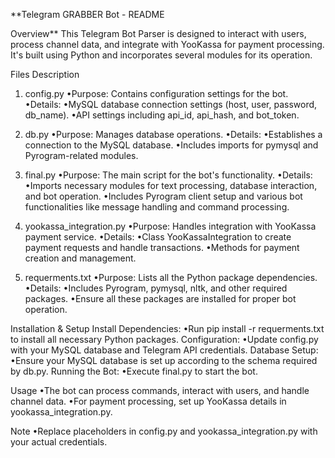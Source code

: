 **Telegram GRABBER Bot - README

Overview**
This Telegram Bot Parser is designed to interact with users, process channel data, and integrate with YooKassa for payment processing. It's built using Python and incorporates several modules for its operation.

Files Description
1. config.py
	•Purpose: Contains configuration settings for the bot.
	•Details:
	•MySQL database connection settings (host, user, password, db_name).
	•API settings including api_id, api_hash, and bot_token.
 
2. db.py
	•Purpose: Manages database operations.
	•Details:
	•Establishes a connection to the MySQL database.
	•Includes imports for pymysql and Pyrogram-related modules.
 
3. final.py
	•Purpose: The main script for the bot's functionality.
	•Details:
	•Imports necessary modules for text processing, database interaction, and bot operation.
	•Includes Pyrogram client setup and various bot functionalities like message handling and command processing.
 
4. yookassa_integration.py
	•Purpose: Handles integration with YooKassa payment service.
	•Details:
	•Class YooKassaIntegration to create payment requests and handle transactions.
	•Methods for payment creation and management.
 
5. requerments.txt
	•Purpose: Lists all the Python package dependencies.
	•Details:
	•Includes Pyrogram, pymysql, nltk, and other required packages.
	•Ensure all these packages are installed for proper bot operation.
 
Installation & Setup
	Install Dependencies:
	•Run pip install -r requerments.txt to install all necessary Python packages.
	Configuration:
	•Update config.py with your MySQL database and Telegram API credentials.
	Database Setup:
	•Ensure your MySQL database is set up according to the schema required by db.py.
	Running the Bot:
	•Execute final.py to start the bot.
 
Usage
	•The bot can process commands, interact with users, and handle channel data.
	•For payment processing, set up YooKassa details in yookassa_integration.py.
 
Note
	•Replace placeholders in config.py and yookassa_integration.py with your actual credentials.
